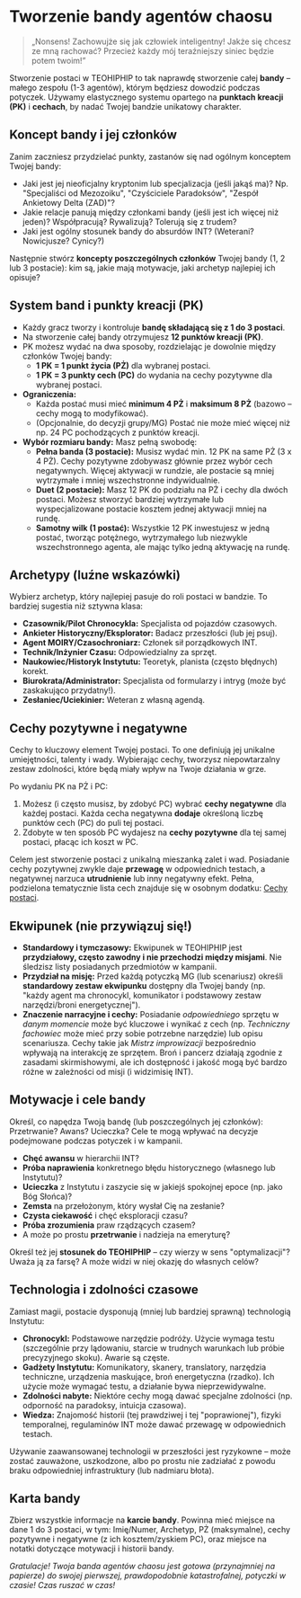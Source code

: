 # Tworzenie bandy agentów chaosu

> „Nonsens\! Zachowujże się jak człowiek inteligentny\! Jakże się chcesz ze mną rachować? Przecież każdy mój teraźniejszy siniec będzie potem twoim\!”

Stworzenie postaci w TEOHIPHIP to tak naprawdę stworzenie całej **bandy** – małego zespołu (1-3 agentów), którym będziesz dowodzić podczas potyczek. Używamy elastycznego systemu opartego na **punktach kreacji (PK)** i **cechach**, by nadać Twojej bandzie unikatowy charakter.

## Koncept bandy i jej członków

Zanim zaczniesz przydzielać punkty, zastanów się nad ogólnym konceptem Twojej bandy:
* Jaki jest jej nieoficjalny kryptonim lub specjalizacja (jeśli jakąś ma)? Np. "Specjaliści od Mezozoiku", "Czyściciele Paradoksów", "Zespół Ankietowy Delta (ZAD)"?
* Jakie relacje panują między członkami bandy (jeśli jest ich więcej niż jeden)? Współpracują? Rywalizują? Tolerują się z trudem?
* Jaki jest ogólny stosunek bandy do absurdów INT? (Weterani? Nowicjusze? Cynicy?)

Następnie stwórz **koncepty poszczególnych członków** Twojej bandy (1, 2 lub 3 postacie): kim są, jakie mają motywacje, jaki archetyp najlepiej ich opisuje?

## System band i punkty kreacji (PK)

* Każdy gracz tworzy i kontroluje **bandę składającą się z 1 do 3 postaci**.
* Na stworzenie całej bandy otrzymujesz **12 punktów kreacji (PK)**.
* PK możesz wydać na dwa sposoby, rozdzielając je dowolnie między członków Twojej bandy:
    * **1 PK = 1 punkt życia (PŻ)** dla wybranej postaci.
    * **1 PK = 3 punkty cech (PC)** do wydania na cechy pozytywne dla wybranej postaci.
* **Ograniczenia:**
    * Każda postać musi mieć **minimum 4 PŻ** i **maksimum 8 PŻ** (bazowo – cechy mogą to modyfikować).
    * (Opcjonalnie, do decyzji grupy/MG) Postać nie może mieć więcej niż np. 24 PC pochodzących z punktów kreacji.
* **Wybór rozmiaru bandy:** Masz pełną swobodę:
    * **Pełna banda (3 postacie):** Musisz wydać min. 12 PK na same PŻ (3 x 4 PŻ). Cechy pozytywne zdobywasz głównie przez wybór cech negatywnych. Więcej aktywacji w rundzie, ale postacie są mniej wytrzymałe i mniej wszechstronne indywidualnie.
    * **Duet (2 postacie):** Masz 12 PK do podziału na PŻ i cechy dla dwóch postaci. Możesz stworzyć bardziej wytrzymałe lub wyspecjalizowane postacie kosztem jednej aktywacji mniej na rundę.
    * **Samotny wilk (1 postać):** Wszystkie 12 PK inwestujesz w jedną postać, tworząc potężnego, wytrzymałego lub niezwykle wszechstronnego agenta, ale mając tylko jedną aktywację na rundę.

## Archetypy (luźne wskazówki)

Wybierz archetyp, który najlepiej pasuje do roli postaci w bandzie. To bardziej sugestia niż sztywna klasa:
* **Czasownik/Pilot Chronocykla:** Specjalista od pojazdów czasowych.
* **Ankieter Historyczny/Eksplorator:** Badacz przeszłości (lub jej psuj).
* **Agent MOIRY/Czasochroniarz:** Członek sił porządkowych INT.
* **Technik/Inżynier Czasu:** Odpowiedzialny za sprzęt.
* **Naukowiec/Historyk Instytutu:** Teoretyk, planista (często błędnych) korekt.
* **Biurokrata/Administrator:** Specjalista od formularzy i intryg (może być zaskakująco przydatny!).
* **Zesłaniec/Uciekinier:** Weteran z własną agendą.

## Cechy pozytywne i negatywne
Cechy to kluczowy element Twojej postaci. To one definiują jej unikalne umiejętności, talenty i wady. Wybierając cechy, tworzysz niepowtarzalny zestaw zdolności, które będą miały wpływ na Twoje działania w grze.

Po wydaniu PK na PŻ i PC:
1.  Możesz (i często musisz, by zdobyć PC) wybrać **cechy negatywne** dla każdej postaci. Każda cecha negatywna **dodaje** określoną liczbę punktów cech (PC) do puli tej postaci.
2.  Zdobyte w ten sposób PC wydajesz na **cechy pozytywne** dla tej samej postaci, płacąc ich koszt w PC.

Celem jest stworzenie postaci z unikalną mieszanką zalet i wad. Posiadanie cechy pozytywnej zwykle daje **przewagę** w odpowiednich testach, a negatywnej narzuca **utrudnienie** lub inny negatywny efekt. Pełna, podzielona tematycznie lista cech znajduje się w osobnym dodatku: [Cechy postaci](../cechy.md).

## Ekwipunek (nie przywiązuj się!)

* **Standardowy i tymczasowy:** Ekwipunek w TEOHIPHIP jest **przydziałowy, często zawodny i nie przechodzi między misjami**. Nie śledzisz listy posiadanych przedmiotów w kampanii.
* **Przydział na misję:** Przed każdą potyczką MG (lub scenariusz) określi **standardowy zestaw ekwipunku** dostępny dla Twojej bandy (np. "każdy agent ma chronocykl, komunikator i podstawowy zestaw narzędzi/broni energetycznej").
* **Znaczenie narracyjne i cechy:** Posiadanie *odpowiedniego* sprzętu w *danym momencie* może być kluczowe i wynikać z cech (np. *Techniczny fachowiec* może mieć przy sobie potrzebne narzędzie) lub opisu scenariusza. Cechy takie jak *Mistrz improwizacji* bezpośrednio wpływają na interakcję ze sprzętem. Broń i pancerz działają zgodnie z zasadami skirmishowymi, ale ich dostępność i jakość mogą być bardzo różne w zależności od misji (i widzimisię INT).

## Motywacje i cele bandy

Określ, co napędza Twoją bandę (lub poszczególnych jej członków): Przetrwanie? Awans? Ucieczka? Cele te mogą wpływać na decyzje podejmowane podczas potyczek i w kampanii.

* **Chęć awansu** w hierarchii INT?
* **Próba naprawienia** konkretnego błędu historycznego (własnego lub Instytutu)?
* **Ucieczka** z Instytutu i zaszycie się w jakiejś spokojnej epoce (np. jako Bóg Słońca)?
* **Zemsta** na przełożonym, który wysłał Cię na zesłanie?
* **Czysta ciekawość** i chęć eksploracji czasu?
* **Próba zrozumienia** praw rządzących czasem?
* A może po prostu **przetrwanie** i nadzieja na emeryturę?

Określ też jej **stosunek do TEOHIPHIP** – czy wierzy w sens "optymalizacji"? Uważa ją za farsę? A może widzi w niej okazję do własnych celów?

## Technologia i zdolności czasowe

Zamiast magii, postacie dysponują (mniej lub bardziej sprawną) technologią Instytutu:

* **Chronocykl:** Podstawowe narzędzie podróży. Użycie wymaga testu (szczególnie przy lądowaniu, starcie w trudnych warunkach lub próbie precyzyjnego skoku). Awarie są częste.
* **Gadżety Instytutu:** Komunikatory, skanery, translatory, narzędzia techniczne, urządzenia maskujące, broń energetyczna (rzadko). Ich użycie może wymagać testu, a działanie bywa nieprzewidywalne.
* **Zdolności nabyte:** Niektóre cechy mogą dawać specjalne zdolności (np. odporność na paradoksy, intuicja czasowa).
* **Wiedza:** Znajomość historii (tej prawdziwej i tej "poprawionej"), fizyki temporalnej, regulaminów INT może dawać przewagę w odpowiednich testach.

Używanie zaawansowanej technologii w przeszłości jest ryzykowne – może zostać zauważone, uszkodzone, albo po prostu nie zadziałać z powodu braku odpowiedniej infrastruktury (lub nadmiaru błota).

## Karta bandy

Zbierz wszystkie informacje na **karcie bandy**. Powinna mieć miejsce na dane 1 do 3 postaci, w tym: Imię/Numer, Archetyp, PŻ (maksymalne), cechy pozytywne i negatywne (z ich kosztem/zyskiem PC), oraz miejsce na notatki dotyczące motywacji i historii bandy.

*Gratulacje! Twoja banda agentów chaosu jest gotowa (przynajmniej na papierze) do swojej pierwszej, prawdopodobnie katastrofalnej, potyczki w czasie! Czas ruszać w czas!*
